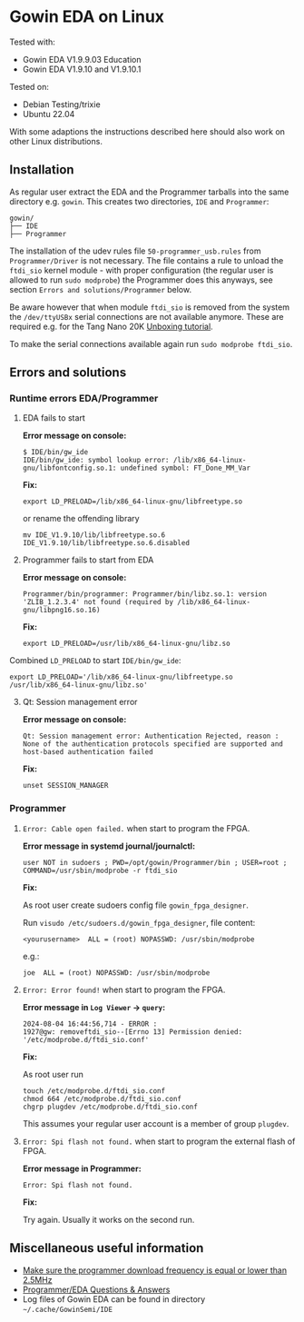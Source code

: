 # Gowin EDA on Linux

Tested with:

  - Gowin EDA V1.9.9.03 Education
  - Gowin EDA V1.9.10 and V1.9.10.1

Tested on:
  - Debian Testing/trixie
  - Ubuntu 22.04

With some adaptions the instructions described here should also work on other Linux distributions.

## Installation

As regular user extract the EDA and the Programmer tarballs into the same directory e.g. `gowin`. This creates two directories, `IDE` and `Programmer`:

```
gowin/
├── IDE
├── Programmer
```

The installation of the udev rules file `50-programmer_usb.rules` from `Programmer/Driver` is not necessary.
The file contains a rule to unload the `ftdi_sio` kernel module - with proper configuration (the regular user is allowed to run `sudo modprobe`) the Programmer does this anyways, see section `Errors and solutions/Programmer` below.

Be aware however that when module `ftdi_sio` is removed from the system the `/dev/ttyUSBx` serial connections are not available anymore.
These are required e.g. for the Tang Nano 20K [Unboxing tutorial](https://wiki.sipeed.com/hardware/en/tang/tang-nano-20k/example/unbox.html).

To make the serial connections available again run `sudo modprobe ftdi_sio`.

## Errors and solutions

### Runtime errors EDA/Programmer

1. EDA fails to start

    **Error message on console:**

    ```
    $ IDE/bin/gw_ide
    IDE/bin/gw_ide: symbol lookup error: /lib/x86_64-linux-gnu/libfontconfig.so.1: undefined symbol: FT_Done_MM_Var
    ```

    **Fix:**

    `export LD_PRELOAD=/lib/x86_64-linux-gnu/libfreetype.so`

    or rename the offending library

    `mv IDE_V1.9.10/lib/libfreetype.so.6 IDE_V1.9.10/lib/libfreetype.so.6.disabled`

2. Programmer fails to start from EDA

    **Error message on console:**

    `Programmer/bin/programmer: Programmer/bin/libz.so.1: version 'ZLIB_1.2.3.4' not found (required by /lib/x86_64-linux-gnu/libpng16.so.16)`

    **Fix:**

    `export LD_PRELOAD=/usr/lib/x86_64-linux-gnu/libz.so`

Combined `LD_PRELOAD` to start `IDE/bin/gw_ide`:

`export LD_PRELOAD='/lib/x86_64-linux-gnu/libfreetype.so /usr/lib/x86_64-linux-gnu/libz.so'`

3. Qt: Session management error

    **Error message on console:**

    `Qt: Session management error: Authentication Rejected, reason : None of the authentication protocols specified are supported and host-based authentication failed`

    **Fix:**

    `unset SESSION_MANAGER`

### Programmer

1. `Error: Cable open failed.` when start to program the FPGA.

    **Error message in systemd journal/journalctl:**

    `user NOT in sudoers ; PWD=/opt/gowin/Programmer/bin ; USER=root ; COMMAND=/usr/sbin/modprobe -r ftdi_sio`

    **Fix:**

    As root user create sudoers config file `gowin_fpga_designer`.
    
    Run `visudo /etc/sudoers.d/gowin_fpga_designer`, file content:
 
    `<yourusername>  ALL = (root) NOPASSWD: /usr/sbin/modprobe`
    
    e.g.:
    
    `joe  ALL = (root) NOPASSWD: /usr/sbin/modprobe`

2. `Error: Error found!` when start to program the FPGA.

    **Error message in `Log Viewer` -> `query`:**

    ```
    2024-08-04 16:44:56,714 - ERROR :
    1927@gw: removeftdi_sio--[Errno 13] Permission denied: '/etc/modprobe.d/ftdi_sio.conf'
    ```

    **Fix:**
    
    As root user run
    ```
    touch /etc/modprobe.d/ftdi_sio.conf
    chmod 664 /etc/modprobe.d/ftdi_sio.conf
    chgrp plugdev /etc/modprobe.d/ftdi_sio.conf
    ```

    This assumes your regular user account is a member of group `plugdev`.

3. `Error: Spi flash not found.` when start to program the external flash of FPGA.

    **Error message in Programmer:**

    `Error: Spi flash not found.`

    **Fix:**

    Try again. Usually it works on the second run.

## Miscellaneous useful information

* [Make sure the programmer download frequency is equal or lower than 2.5MHz](https://wiki.sipeed.com/hardware/en/tang/Tang-Nano-Doc/questions.html#Download-frequency)
* [Programmer/EDA Questions & Answers](https://wiki.sipeed.com/hardware/en/tang/Tang-Nano-Doc/questions.html)
* Log files of Gowin EDA can be found in directory `~/.cache/GowinSemi/IDE`